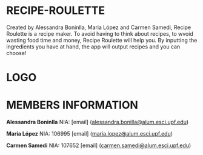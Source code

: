 # RECIPE-ROULETTE

Created by Alessandra Boninlla, Maria López and Carmen Samedi, Recipe Roulette is a recipe maker. 
To avoid having to think about recipes, to wvoid wasting food time and money, Recipe Roulette will help you. 
By inputting the ingredients you have at hand, the app will output recipes and you can choose! 


# LOGO 


# MEMBERS INFORMATION
**Alessandra Boninlla**
NIA: 
[email] (alessandra.bonilla@alum.esci.upf.edu)

**Maria López**
NIA: 106995
[email] (maria.lopez@alum.esci.upf.edu)

**Carmen Samedi**
NIA: 107652
[email] (carmen.samedi@alum.esci.upf.edu)
